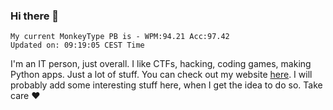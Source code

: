 ### Hi there 👋
<!-- PB START -->
```
My current MonkeyType PB is - WPM:94.21 Acc:97.42
Updated on: 09:19:05 CEST Time
```
<!-- PB END -->
I'm an IT person, just overall. I like CTFs, hacking, coding games, making Python apps. Just a lot of stuff.
You can check out my website [here](https://skill3472.github.io/).
I will probably add some interesting stuff here, when I get the idea to do so. Take care ❤️
